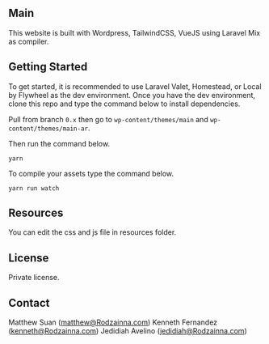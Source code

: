 ## Main

This website is built with Wordpress, TailwindCSS, VueJS using Laravel Mix as compiler. 

## Getting Started

To get started, it is recommended to use Laravel Valet, Homestead, or Local by Flywheel as the dev environment. Once you have the dev environment, clone this repo and type the command below to install dependencies.

Pull from branch `0.x` then go to `wp-content/themes/main` and `wp-content/themes/main-ar`.

Then run the command below.

```
yarn 
```

To compile your assets type the command below.

```
yarn run watch
```

## Resources

You can edit the css and js file in resources folder.

## License

Private license.

## Contact
Matthew Suan (matthew@Rodzainna.com)
Kenneth Fernandez (kenneth@Rodzainna.com)
Jedidiah Avelino (jedidiah@Rodzainna.com)
